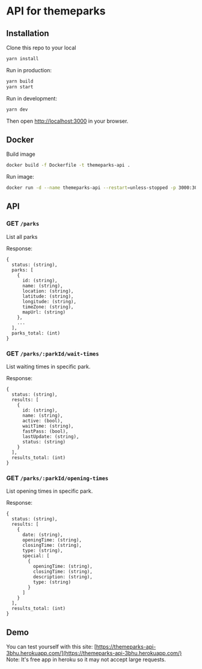 # API for themeparks

## Installation

Clone this repo to your local

```bash
yarn install
```

Run in production:

```bash
yarn build
yarn start
```

Run in development:

```bash
yarn dev
```

Then open [http://localhost:3000](http://localhost:3000) in your browser.

## Docker

Build image

```bash
docker build -f Dockerfile -t themeparks-api .
```

Run image:

```bash
docker run -d --name themeparks-api --restart=unless-stopped -p 3000:3000 -v "$PWD/data:/app/data" -t themeparks-api
```

## API

### GET `/parks`

List all parks

Response:

```
{
  status: (string),
  parks: [
    {
      id: (string),
      name: (string),
      location: (string),
      latitude: (string),
      longitude: (string),
      timeZone: (string),
      mapUrl: (string)
    },
    ...
  ],
  parks_total: (int)
}
```

### GET `/parks/:parkId/wait-times`

List waiting times in specific park.

Response:

```
{
  status: (string),
  results: [
    {
      id: (string),
      name: (string),
      active: (bool),
      waitTime: (string),
      fastPass: (bool),
      lastUpdate: (string),
      status: (string)
    }
  ],
  results_total: (int)
}
```

### GET `/parks/:parkId/opening-times`

List opening times in specific park.

Response:

```
{
  status: (string),
  results: [
    {
      date: (string),
      openingTime: (string),
      closingTime: (string),
      type: (string),
      special: [
        {
          openingTime: (string),
          closingTime: (string),
          description: (string),
          type: (string)
        }
      ]
    }
  ],
  results_total: (int)
}
```

## Demo

You can test yourself with this site: [https://themeparks-api-3bhu.herokuapp.com/](https://themeparks-api-3bhu.herokuapp.com/)
Note: It's free app in heroku so it may not accept large requests.
